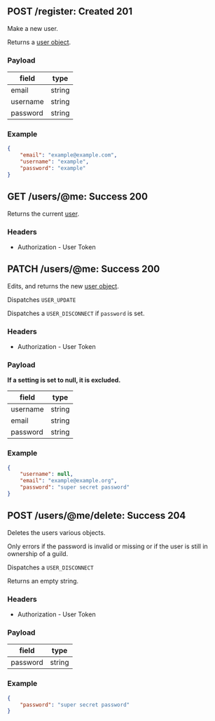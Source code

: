## POST /register: Created 201
Make a new user.

Returns a [user object](../../objects/user.md#user-object).

### Payload

| field     | type   |
| --------- | ------ |
| email     | string |
| username  | string |
| password  | string |

### Example

```json
{
    "email": "example@example.com",
    "username": "example",
    "password": "example"
}
```

## GET /users/@me: Success 200
Returns the current [user](../../objects/user.md#user-object).

### Headers

* Authorization - User Token

## PATCH /users/@me: Success 200
Edits, and returns the new [user object](../../objects/user.md#user-object).

Dispatches `USER_UPDATE`

Dispatches a `USER_DISCONNECT` if `password` is set.

### Headers

* Authorization - User Token

### Payload

**If a setting is set to null, it is excluded.**

| field    | type   |
| -------- | ------ |
| username | string |
| email    | string |
| password | string |

### Example

```json
{
    "username": null,
    "email": "example@example.org",
    "password": "super secret password"
}
```

## POST /users/@me/delete: Success 204
Deletes the users various objects.

Only errors if the password is invalid or missing or if the user is still in ownership of a guild.

Dispatches a `USER_DISCONNECT`

Returns an empty string.

### Headers

* Authorization - User Token

### Payload

| field    | type   |
| -------- | ------ |
| password | string |

### Example

```json
{
    "password": "super secret password"
}
```
